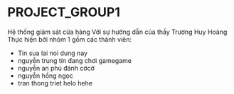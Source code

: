 # PROJECT_GROUP1
Hệ thống giám sát cửa hàng
Với sự hướng dẫn của thầy Trương Huy Hoàng
Thực hiện bởi nhóm 1 gồm các thành viên:
- Tin sua lai noi dung nay
- nguyễn trung tín đang chơi gamegame
- nguyễn an phú đánh cờcờ
- nguyễn hồng ngọc
- tran thong triet helo hehe